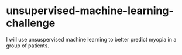 # unsupervised-machine-learning-challenge
I will use unsuspervised machine learning to better predict myopia in a group of patients.
